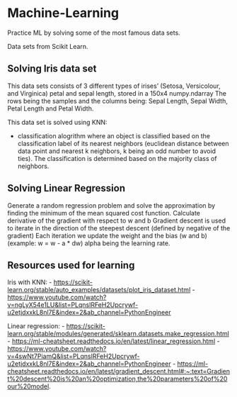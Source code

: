 # Machine-Learning
Practice ML by solving some of the most famous data sets. 

Data sets from Scikit Learn. 

## Solving Iris data set 

This data sets consists of 3 different types of irises’ (Setosa, Versicolour, and Virginica) petal and sepal length, stored in a 150x4 numpy.ndarray
The rows being the samples and the columns being: Sepal Length, Sepal Width, Petal Length and Petal Width.

This data set is solved using KNN: 
- classification alogrithm where an object is classified based on the classification label of its nearest neighbors (euclidean distance between data point and nearest k neighbors, k being an odd number to avoid ties). The classification is determined based on the majority class of neighbors. 

## Solving Linear Regression 

Generate a random regression problem and solve the approximation by finding the minimum of the mean squared cost function.
Calculate derivative of the gradient with respect to w and b 
Gradient descent is used to iterate in the direction of the steepest descent (defined by negative of the gradient)
Each iteration we update the weight and the bias (w and b) (example: w = w - a * dw) alpha being the learning rate. 



## Resources used for learning 

Iris with KNN:
    - https://scikit-learn.org/stable/auto_examples/datasets/plot_iris_dataset.html
    - https://www.youtube.com/watch?v=ngLyX54e1LU&list=PLqnslRFeH2Upcrywf-u2etjdxxkL8nl7E&index=2&ab_channel=PythonEngineer

Linear regression: 
    - https://scikit-learn.org/stable/modules/generated/sklearn.datasets.make_regression.html
    - https://ml-cheatsheet.readthedocs.io/en/latest/linear_regression.html
    - https://www.youtube.com/watch?v=4swNt7PiamQ&list=PLqnslRFeH2Upcrywf-u2etjdxxkL8nl7E&index=2&ab_channel=PythonEngineer
    - https://ml-cheatsheet.readthedocs.io/en/latest/gradient_descent.html#:~:text=Gradient%20descent%20is%20an%20optimization,the%20parameters%20of%20our%20model.


